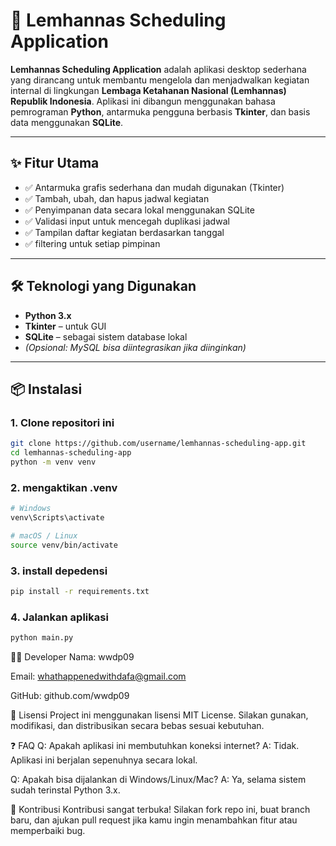 # 📅 Lemhannas Scheduling Application

**Lemhannas Scheduling Application** adalah aplikasi desktop sederhana yang dirancang untuk membantu mengelola dan menjadwalkan kegiatan internal di lingkungan **Lembaga Ketahanan Nasional (Lemhannas) Republik Indonesia**. Aplikasi ini dibangun menggunakan bahasa pemrograman **Python**, antarmuka pengguna berbasis **Tkinter**, dan basis data menggunakan **SQLite**.

---

## ✨ Fitur Utama

- ✅ Antarmuka grafis sederhana dan mudah digunakan (Tkinter)
- ✅ Tambah, ubah, dan hapus jadwal kegiatan
- ✅ Penyimpanan data secara lokal menggunakan SQLite
- ✅ Validasi input untuk mencegah duplikasi jadwal
- ✅ Tampilan daftar kegiatan berdasarkan tanggal
- ✅ filtering untuk setiap pimpinan


---

## 🛠 Teknologi yang Digunakan

- **Python 3.x**
- **Tkinter** – untuk GUI
- **SQLite** – sebagai sistem database lokal
- *(Opsional: MySQL bisa diintegrasikan jika diinginkan)*

---

## 📦 Instalasi

### 1. Clone repositori ini
```bash
git clone https://github.com/username/lemhannas-scheduling-app.git
cd lemhannas-scheduling-app
python -m venv venv
```


### 2. mengaktikan .venv
```bash
# Windows
venv\Scripts\activate

# macOS / Linux
source venv/bin/activate
```
### 3. install depedensi
```bash
pip install -r requirements.txt
```

### 4. Jalankan aplikasi
```bash
python main.py
```


🧑‍💻 Developer
Nama: wwdp09

Email: whathappenedwithdafa@gmail.com

GitHub: github.com/wwdp09

📄 Lisensi
Project ini menggunakan lisensi MIT License.
Silakan gunakan, modifikasi, dan distribusikan secara bebas sesuai kebutuhan.

❓ FAQ
Q: Apakah aplikasi ini membutuhkan koneksi internet?
A: Tidak. Aplikasi ini berjalan sepenuhnya secara lokal.

Q: Apakah bisa dijalankan di Windows/Linux/Mac?
A: Ya, selama sistem sudah terinstal Python 3.x.

🙌 Kontribusi
Kontribusi sangat terbuka!
Silakan fork repo ini, buat branch baru, dan ajukan pull request jika kamu ingin menambahkan fitur atau memperbaiki bug.

